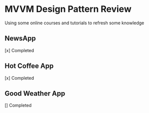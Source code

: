 # MVVM Design Pattern Review
Using some online courses and tutorials to refresh some knowledge

## NewsApp
[x] Completed

## Hot Coffee App
[x] Completed

## Good Weather App
[] Completed
